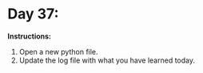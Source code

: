 # Day 37: 
**Instructions:** 
1. Open a new python file.
2. Update the log file with what you have learned today.
